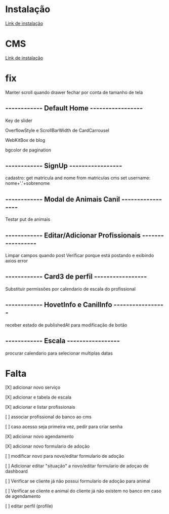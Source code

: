 # Instalação
[Link de instalação](https://github.com/marcelyanjos/petUfra-site/blob/main/Instala%C3%A7%C3%A3o/passo_a_passo_de_instalacao.txt)

# CMS
[Link de instalação](https://github.com/marcelyanjos/strapi-petufra)

# fix
Manter scroll quando drawer fechar por conta de tamanho de tela

## ------------ Default Home -----------------

Key de slider

OverflowStyle e ScrollBarWidth de CardCarrousel

WebKitBox de blog

bgcolor de pagination

## ------------ SignUp -----------------
cadastro: get matricula and nome from matriculas cms
set username: nome+'.'+sobrenome

## ------------ Modal de Animais Canil -----------------
Testar put de animais

## ------------ Editar/Adicionar Profissionais -----------------
Limpar campos quando post
Verificar porque está postando e exibindo axios error

## ------------ Card3 de perfil -----------------
Substituir permissões por calendario de escala do profissional

## ------------ HovetInfo e CanilInfo -----------------
receber estado de publishedAt para modificação de botão

## ------------ Escala -----------------
procurar calendario para selecionar multiplas datas

# Falta
[X] adicionar novo serviço

[X] adicionar e tabela de escala

[X] adicionar e listar profissionais

[ ] associar profissional do banco ao cms

[ ] caso acesso seja primeira vez, pedir para criar senha

[X] adicionar novo agendamento

[X] adicionar novo formulario de adoção

[ ] modificar novo para novo/editar formulario de adoção

[ ] Adicionar editar "situação" a novo/editar formulario de adoçao de dashboard

[ ] Verificar se cliente já não possui formulario de adoção para animal

[ ] Verificar se cliente e animal do cliente já não existem no banco em caso de agendamento

[ ] editar perfil (profile)
